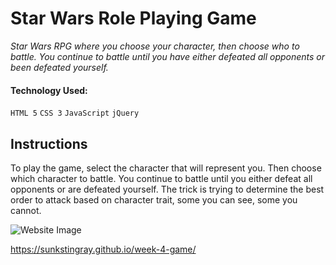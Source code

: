 # Star Wars Role Playing Game

*Star Wars RPG where you choose your character, then choose who to battle. You continue to battle until you have either defeated all opponents or been defeated yourself.*

#### Technology Used:

`HTML 5` `CSS 3` `JavaScript` `jQuery`

## Instructions

To play the game, select the character that will represent you. Then choose which character to battle. You continue to battle until you either defeat all opponents or are defeated yourself. The trick is trying to determine the best order to attack based on character trait, some you can see, some you cannot.

![Website Image](https://sunkstingray.github.io/week-4-game/assets/images/starwarsrpg.gif)


https://sunkstingray.github.io/week-4-game/
